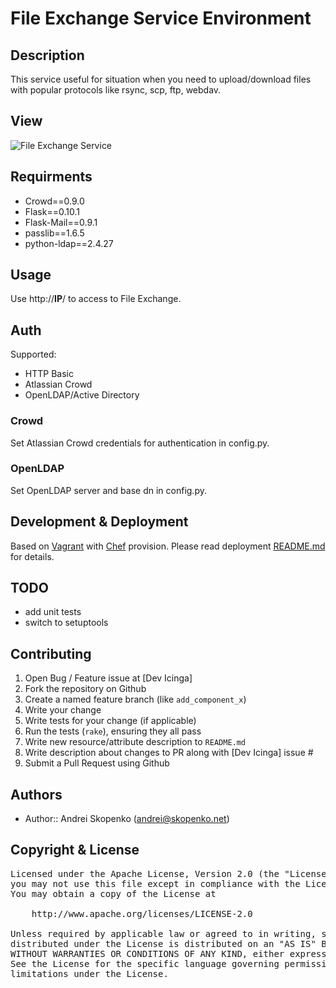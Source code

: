 # File Exchange Service Environment

## Description

This service useful for situation when you need to upload/download files with popular protocols like rsync, scp, ftp, webdav.

## View

![File Exchange Service](https://raw.githubusercontent.com/wiki/scopenco/files-exchange/images/1.png)

## Requirments

* Crowd==0.9.0
* Flask==0.10.1
* Flask-Mail==0.9.1
* passlib==1.6.5
* python-ldap==2.4.27

## Usage

Use http://__IP__/ to access to File Exchange.

## Auth

Supported:
* HTTP Basic
* Atlassian Crowd
* OpenLDAP/Active Directory

### Crowd

Set Atlassian Crowd credentials for authentication in config.py.

### OpenLDAP

Set OpenLDAP server and base dn in config.py.

## Development & Deployment

Based on [Vagrant](http://www.vagrantup.com/) with [Chef](https://www.chef.io/) provision.
Please read deployment [README.md](https://github.com/scopenco/files-exchange/tree/master/deploy/README.md) for details.

## TODO

* add unit tests
* switch to setuptools

## Contributing

1. Open Bug / Feature issue at [Dev Icinga]
2. Fork the repository on Github
3. Create a named feature branch (like `add_component_x`)
4. Write your change
5. Write tests for your change (if applicable)
6. Run the tests (`rake`), ensuring they all pass
7. Write new resource/attribute description to `README.md`
8. Write description about changes to PR along with [Dev Icinga] issue #
9. Submit a Pull Request using Github

## Authors

* Author:: Andrei Skopenko (andrei@skopenko.net)

## Copyright & License

<pre>
Licensed under the Apache License, Version 2.0 (the "License");
you may not use this file except in compliance with the License.
You may obtain a copy of the License at

    http://www.apache.org/licenses/LICENSE-2.0

Unless required by applicable law or agreed to in writing, software
distributed under the License is distributed on an "AS IS" BASIS,
WITHOUT WARRANTIES OR CONDITIONS OF ANY KIND, either express or implied.
See the License for the specific language governing permissions and
limitations under the License.
</pre>
